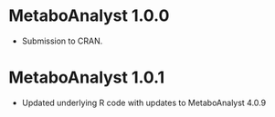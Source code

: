 # MetaboAnalyst 1.0.0 

- Submission to CRAN. 

# MetaboAnalyst 1.0.1

- Updated underlying R code with updates to MetaboAnalyst 4.0.9